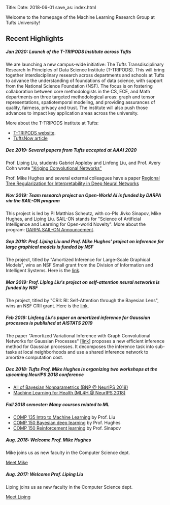 Title:
Date: 2018-06-01
save_as: index.html

Welcome to the homepage of the Machine Learning Research Group at Tufts University!

## Recent Highlights

<div class="card">
  <div class="card-body">
    <h5 class="card-title">
        Jan 2020: Launch of the T-TRIPODS Institute across Tufts
    </h5>
    <p class="card-text">
      We are launching a new campus-wide initiative: The Tufts Transdisciplinary Research In Principles of Data Science Institute (T-TRIPODS). This will bring together interdisciplinary research across departments and schools at Tufts to advance the understanding of foundations of data science, with support from the National Science Foundation (NSF). The focus is on fostering collaboration between core methodologists in the CS, ECE, and Math departments on three targeted methodological areas: graph and tensor representations, spatiotemporal modeling, and providing assurances of quality, fairness, privacy and trust. The institute will also push those advances to impact key application areas across the university.
    </p>
    <p>
      More about the T-TRIPODS institute at Tufts:
    </p>
    <ul>
      <li>
        <a href="https://tripods.tufts.edu/">T-TRIPODS website</a>.
      </li>
      <li>
        <a href="https://now.tufts.edu/articles/tufts-awarded-nsf-grant-expand-big-data-innovation-and-discovery">TuftsNow article</a>
      </li>
    </ul>
  </div>
</div>

<div class="card">
  <div class="card-body">
    <h5 class="card-title">
        Dec 2019: Several papers from Tufts accepted at AAAI 2020
    </h5>
    <p class="card-text">Prof. Liping Liu, students Gabriel Appleby and Linfeng Liu, and Prof. Avery Cohn wrote <a href="https://aaai.org/Conferences/AAAI-20/wp-content/uploads/2020/01/AAAI-20-Accepted-Paper-List.pdf">"Kriging Convolutional  Networks"</a>
    </p>
    <p class="card-text">Prof. Mike Hughes and several external colleagues have a paper <a href="https://www.michaelchughes.com/papers/WuParbhooHughesEtAl_AAAI_2020.pdf">Regional  Tree  Regularization  for  Interpretability  in  Deep  Neural  Networks</a>
    </p>
  </div>
</div>

<div class="card">
  <div class="card-body">
    <h5 class="card-title">
        Nov 2019: Team research project on Open-World AI is funded by DARPA via the SAIL-ON program
    </h5>
    <p class="card-text">
      This project is led by PI Matthias Scheutz, with co-PIs Jivko Sinapov, Mike Hughes, and Liping Liu.
      SAIL-ON stands for "Science of Artificial Intelligence and Learning for Open-world Novelty".
      More about the program:
        <a href="https://www.darpa.mil/news-events/2019-02-14">DARPA SAIL-ON Announcement</a>.
    </p>
  </div>
</div>

<div class="card">
  <div class="card-body">
    <h5 class="card-title">
        Sep 2019: Prof. Liping Liu and Prof. Mike Hughes' project on inference for large graphical models is funded by NSF  
    </h5>
    <p class="card-text">The project, titled by "Amortized Inference for Large-Scale Graphical Models", wins an NSF Small grant from the Division of Information and Intelligent Systems. Here is the 
    <a href="https://www.nsf.gov/awardsearch/showAward?AWD_ID=1908617">link</a>.
    </p>
  </div>
</div>


<div class="card">
  <div class="card-body">
    <h5 class="card-title">
        Mar 2019: Prof. Liping Liu's project on self-attention neural networks is funded by NSF  
    </h5>
    <p class="card-text">The project, titled by "CRII: RI: Self-Attention through the Bayesian Lens", wins an NSF CRII grant. Here is the 
    <a href="https://www.nsf.gov/awardsearch/showAward?AWD_ID=1850358&HistoricalAwards=false">link</a>.
    </p>
  </div>
</div>


<div class="card">
  <div class="card-body">
    <h5 class="card-title">
        Feb 2019: Linfeng Liu's paper on amortized inference for Gaussian processes is published at AISTATS 2019  
    </h5>
    <p class="card-text">The paper "Amortized Variational Inference with Graph Convolutional
    Networks for Gaussian Processes" [<a href="http://proceedings.mlr.press/v89/liu19c/liu19c.pdf">link</a>] proposes a new efficient inference method for Gaussian processes. It decomposes the inference task into sub-tasks at local neighborhoods and use a shared inference network to amortize computation cost.  
    </p>
  </div>
</div>


<div class="card">
  <div class="card-body">
    <h5 class="card-title">
        Dec 2018: Tufts Prof. Mike Hughes is organizing two workshops at the upcoming NeurIPS 2018 conference
    </h5>
    <ul>
        <li>
            <a href="https://sites.google.com/view/nipsbnp2018">
                All of Bayesian Nonparametrics (BNP @ NeurIPS 2018)
            </a>
        </li>
        <li>
            <a href="https://ml4health.github.io/2018/">
                Machine Learning for Health (ML4H @ NeurIPS 2018)
            </a>
        </li>
    </ul>
  </div>
</div>

<div class="card">
  <div class="card-body">
    <h5 class="card-title">
        Fall 2018 semester: Many courses related to ML
    </h5>
    <ul>
        <li> <a href="https://www.eecs.tufts.edu/~liulp/courses/comp135-2018-fall/">COMP 135 Intro to Machine Learning</a> by Prof. Liu </li>
        <li> <a href="https://www.cs.tufts.edu/comp/150BDL/2018f/">COMP 150 Bayesian deep learning</a> by Prof. Hughes </li>
        <li><a href="https://www.eecs.tufts.edu/~jsinapov/teaching/comp150_RL/">COMP 150 Reinforcement learning</a> by Prof. Sinapov</li>
    </ul>
  </div>
</div>


<div class="card">
  <div class="card-body">
    <h5 class="card-title">
        Aug. 2018: Welcome Prof. Mike Hughes
    </h5>
    <p class="card-text">Mike joins us as new faculty in the Computer Science dept.</p>
    <a href="https://www.michaelchughes.com/" class="btn btn-primary">Meet Mike</a>
  </div>
</div>

<div class="card">
  <div class="card-body">
    <h5 class="card-title">
        Aug. 2017: Welcome Prof. Liping Liu
    </h5>
    <p class="card-text">Liping joins us as new faculty in the Computer Science dept.</p>
    <a href="https://www.eecs.tufts.edu/~liulp/" class="btn btn-primary">Meet Liping</a>
  </div>
</div>

